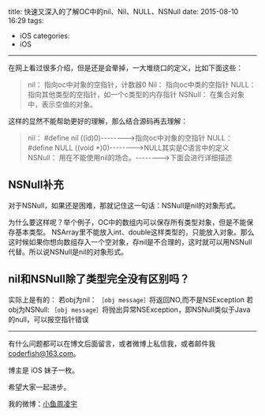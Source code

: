 title: 快速又深入的了解OC中的nil、Nil、NULL、NSNull
date: 2015-08-10 16:29
tags:
  - iOS
categories:
  - iOS
---

在网上看过很多介绍，但是还是会晕掉，一大堆绕口的定义，比如下面这些：
>nil：		指向oc中对象的空指针，计数器0
>Nil：		指向oc中类的空指针
>NULL：		指向其他类型的空指针，如一个c类型的内存指针
>NSNull：	在集合对象中，表示空值的对象。

这样的显然不能帮助更好的理解，那么结合源码再去理解：
> nil：		#define nil ((id)0)-------->指向oc中对象的空指针
>NULL：#define NULL ((void *)0)-------->NULL其实是C语言中的定义
>NSNull：	用在不能使用nil的场合。-------->下面会进行详细描述

## **NSNull补充**
对于NSNull，如果还是困难，那就记住这一句话：NSNull是nil的对象形式。

为什么要这样呢？举个例子，OC中的数组内可以保存所有类型对象，但是不能保存基本类型。
NSArray里不能放入int、double这样类型的，只能放入对象。那么这时候如果你想向数组存入一个空对象，存nil是不合理的，这时就可以用NSNull代替。所以说NSNull是nil的对象形式。

## **nil和NSNull除了类型完全没有区别吗**？
实际上是有的：
若obj为nil：
`［obj message］`将返回NO,而不是NSException
若obj为NSNull:
`［obj message］`将抛出异常NSException，即NSNull类似于Java的null，可以报空指针错误



----

有什么问题都可以在博文后面留言，或者微博上私信我，或者邮件我 <coderfish@163.com>。

博主是 iOS 妹子一枚。

希望大家一起进步。

我的微博：[小鱼周凌宇](http://weibo.com/coderfish/)


